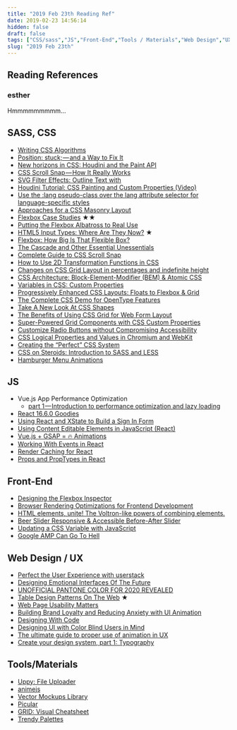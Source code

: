 ```yaml
---
title: "2019 Feb 23th Reading Ref"
date: 2019-02-23 14:56:14
hidden: false
draft: false
tags: ["CSS/sass","JS","Front-End","Tools / Materials","Web Design","UX / UI"]
slug: "2019 Feb 23th"
---
```

## Reading References
### esther
Hmmmmmmmmm...

<!--more-->

## SASS, CSS
 - [Writing CSS Algorithms](https://notlaura.com/writing-css-algorithms/)
 - [Position: stuck; — and a Way to Fix It](https://uxdesign.cc/position-stuck-96c9f55d9526)
 - [New horizons in CSS: Houdini and the Paint API](https://blog.logrocket.com/new-horizons-in-css-houdini-and-the-paint-api-8b307cf387bb)
 - [CSS Scroll Snap — How It Really Works](https://blog.usejournal.com/css-scroll-snap-how-it-really-works-94d99db80bc9)
 - [SVG Filter Effects: Outline Text with <feMorphology>](https://tympanus.net/codrops/2019/01/22/svg-filter-effects-outline-text-with-femorphology/)
 - [Houdini Tutorial: CSS Painting and Custom Properties (Video)](https://seesparkbox.com/foundry/houdini_tutorial_css_paint_custom_properties_api)
 - [Use the :lang pseudo-class over the lang attribute selector for language-specific styles](https://bitsofco.de/use-the-lang-pseudo-class-over-the-lang-attribute-for-language-specific-styles/)
 - [Approaches for a CSS Masonry Layout](https://css-tricks.com/piecing-together-approaches-for-a-css-masonry-layout/)
 - [Flexbox Case Studies](https://flexbox.ninja/) ★★
 - [Putting the Flexbox Albatross to Real Use](https://css-tricks.com/putting-the-flexbox-albatross-to-real-use/)
 - [HTML5 Input Types: Where Are They Now?](https://www.smashingmagazine.com/2019/01/html5-input-types/) ★
 - [Flexbox: How Big Is That Flexible Box?](https://www.smashingmagazine.com/2018/09/flexbox-sizing-flexible-box/)
 - [The Cascade and Other Essential Unessentials](https://timkadlec.com/remembers/2018-09-10-the-cascade-and-other-essential-unessentials/)
 - [Complete Guide to CSS Scroll Snap](https://newinweb.com/2018/09/06/css-scroll-snap/)
 - [How to Use 2D Transformation Functions in CSS](https://www.sitepoint.com/how-to-use-2d-transformation-functions-in-css/)
 - [Changes on CSS Grid Layout in percentages and indefinite height](https://blogs.igalia.com/mrego/2018/08/10/changes-on-css-grid-layout-in-percentages-and-indefinite-height/)
 - [CSS Architecture: Block-Element-Modifier (BEM) & Atomic CSS](https://www.sitepoint.com/css-architecture-block-element-modifier-bem-atomic-css/)
 - [Variables in CSS: Custom Properties](https://www.sitepoint.com/variables-in-css-custom-properties/)
 - [Progressively Enhanced CSS Layouts: Floats to Flexbox & Grid](https://www.sitepoint.com/css-layouts-floats-flexbox-grid/)
 - [The Complete CSS Demo for OpenType Features](https://sparanoid.com/lab/opentype-features/)
 - [Take A New Look At CSS Shapes](https://www.smashingmagazine.com/2018/09/css-shapes/)
 - [The Benefits of Using CSS Grid for Web Form Layout](https://www.sitepoint.com/css-grid-web-form-layout/)
 - [Super-Powered Grid Components with CSS Custom Properties](https://css-tricks.com/super-power-grid-components-with-css-custom-properties/)
 - [Customize Radio Buttons without Compromising Accessibility](https://blog.bitsrc.io/customise-radio-buttons-without-compromising-accessibility-b03061b5ba93)
 - [CSS Logical Properties and Values in Chromium and WebKit](https://blogs.igalia.com/mrego/2018/08/08/css-logical-properties-and-values-in-chromium/)
 - [Creating the “Perfect” CSS System](https://medium.com/gusto-design/creating-the-perfect-css-system-fa38f5bcdd9e)
 - [CSS on Steroids: Introduction to SASS and LESS](https://www.codepicky.com/sass-less-intro/)
 - [Hamburger Menu Animations](https://codepen.io/Zaku/pen/ejLNJL/)

## JS
 - Vue.js App Performance Optimization
   - [part 1 — Introduction to performance optimization and lazy loading](https://itnext.io/vue-js-app-performance-optimization-part-1-introduction-to-performance-optimization-and-lazy-29e4ff101019)
 - [React 16.6.0 Goodies](https://css-tricks.com/react-16-6-0-goodies/)
 - [Using React and XState to Build a Sign In Form](https://css-tricks.com/using-react-and-xstate-to-build-a-sign-in-form/)
 - [Using Content Editable Elements in JavaScript (React)](https://www.taniarascia.com/content-editable-elements-in-javascript-react/)
 - [Vue.js + GSAP = 🔥 Animations](https://blog.usejournal.com/vue-js-gsap-animations-26fc6b1c3c5a)
 - [Working With Events in React](https://css-tricks.com/working-with-events-in-react/)
 - [Render Caching for React](https://css-tricks.com/render-caching-for-react/)
 - [Props and PropTypes in React](https://css-tricks.com/props-and-proptypes-in-react/)

## Front-End
 - [Designing the Flexbox Inspector](https://hacks.mozilla.org/2019/01/designing-the-flexbox-inspector/)
 - [Browser Rendering Optimizations for Frontend Development](https://scotch.io/tutorials/browser-rendering-optimizations-for-frontend-development)
 - [HTML elements, unite! The Voltron-like powers of combining elements.](https://css-tricks.com/html-elements-unite-the-voltron-like-powers-of-combining-elements/)
 - [Beer Slider Responsive & Accessible Before-After Slider](https://pepsized.com/beer-slider-responsive-accessible-before-after-slider/)
 - [Updating a CSS Variable with JavaScript](https://css-tricks.com/updating-a-css-variable-with-javascript/)
 - [Google AMP Can Go To Hell](https://www.polemicdigital.com/google-amp-go-to-hell/)

## Web Design / UX
 - [Perfect the User Experience with userstack](https://speckyboy.com/user-experience-userstack/)
 - [Designing Emotional Interfaces Of The Future](https://www.smashingmagazine.com/2019/01/designing-emotional-interfaces-future/)
 - [UNOFFICIAL PANTONE COLOR FOR 2020 REVEALED](https://www.webdesignerdepot.com/2019/01/unofficial-pantone-color-for-2020-revealed/)
 - [Table Design Patterns On The Web](https://www.smashingmagazine.com/2019/01/table-design-patterns-web/) ★
 - [Web Page Usability Matters](https://addyosmani.com/blog/usability/)
 - [Building Brand Loyalty and Reducing Anxiety with UI Animation](https://medium.com/movingui/building-brand-loyalty-and-reducing-anxiety-with-ui-animation-1cf6d6307033)
 - [Designing With Code](https://matthewstrom.com/writing/designing-with-code.html)
 - [Designing UI with Color Blind Users in Mind](https://www.secretstache.com/blog/designing-for-color-blind-users/)
 - [The ultimate guide to proper use of animation in UX](https://uxdesign.cc/the-ultimate-guide-to-proper-use-of-animation-in-ux-10bd98614fa9)
 - [Create your design system, part 1: Typography](https://medium.com/codyhouse/create-your-design-system-part-1-typography-7c630d9092bd)

## Tools/Materials
 - [Uppy: File Uploader](https://uppy.io/)
 - [animejs](https://animejs.com/)
 - [Vector Mockups Library](https://mockups.kkuistore.com/)
 - [Picular](https://picular.co/)
 - [GRID: Visual Cheatsheet](http://grid.malven.co/)
 - [Trendy Palettes](https://trendypalettes.com/)
